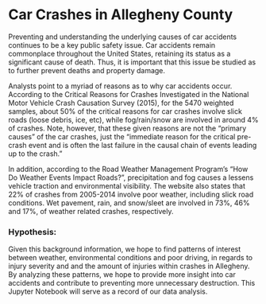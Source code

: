 # Car Crashes in Allegheny County
Preventing and understanding the underlying causes of car accidents continues to be a key public safety issue. Car accidents remain commonplace throughout the United States, retaining its status as a significant cause of death. Thus, it is important that this issue be studied as to further prevent deaths and property damage.
 
Analysts point to a myriad of reasons as to why car accidents occur. According to the Critical Reasons for Crashes Investigated in the National Motor Vehicle Crash Causation Survey (2015), for the 5470 weighted samples, about 50% of the critical reasons for car crashes involve slick roads (loose debris, ice, etc), while fog/rain/snow are involved in around 4% of crashes. Note, however, that these given reasons are not the “primary causes” of the car crashes, just the “immediate reason for the critical pre-crash event and is often the last failure in the causal chain of events leading up to the crash.”
 
In addition, according to the Road Weather Management Program’s “How Do Weather Events Impact Roads?”, precipitation and fog causes a lessens vehicle traction and environmental visibility. The website also states that 22% of crashes from 2005-2014 involve poor weather, including slick road conditions. Wet pavement, rain, and snow/sleet are involved in 73%, 46% and 17%, of weather related crashes, respectively.

<h3>Hypothesis:</h3>

Given this background information, we hope to find patterns of interest between weather, environmental conditions and poor driving, in regards to injury severity and and the amount of injuries within crashes in Allegheny. By analyzing these patterns, we hope to provide more insight into car accidents and contribute to preventing more unnecessary destruction. This Jupyter Notebook will serve as a record of our data analysis.
